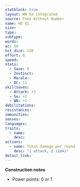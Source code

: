 ```yaml
---
statblock: true
layout: WN 5e Integrated
source: Foes Without Number
name: HD 01
size: 
type: 
subtype: 
words: 
ac: 10
hit_dice: 1d8
effort: 0
speed: 
stats:
  - Save: 6
  - Instinct: 
  - Morale:
  - DC: 11
skillsaves:
  - Attack: +3
  - 5e: +2
  - WN: +1
debilitations: 
resistances:
immunities:
senses:
languages: 
traits:
  - name: 
    desc: 
actions:
  - name: Total damage per round
    desc: "1 attack, 2 (1d4)"
detail_link: 
---
```


**Construction notes**
- Power points: 0 or 1

